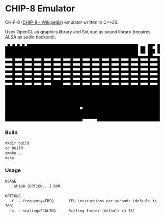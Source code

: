 # CHIP-8 Emulator

CHIP-8 ([CHIP-8 - Wikipedia](https://en.wikipedia.org/wiki/CHIP-8)) emulator 
written in C++20.

Uses OpenGL as graphics library and SoLoud as sound library (requires ALSA as audio backend).

![brix](images/brix.png)

### Build
```
mkdir build
cd build
cmake ..
make
```

### Usage

```
USAGE
    chip8 [OPTION...] ROM

OPTIONS
  -f, --frequency=FREQ       CPU instructions per seconds (default is 700)
  -s, --scaling=SCALING      Scaling factor (default is 15)
```
